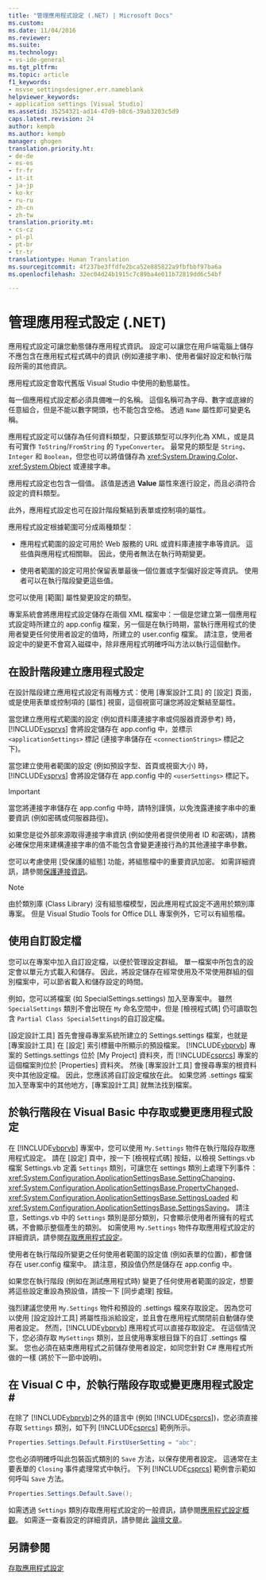 ```yaml
---
title: "管理應用程式設定 (.NET) | Microsoft Docs"
ms.custom: 
ms.date: 11/04/2016
ms.reviewer: 
ms.suite: 
ms.technology:
- vs-ide-general
ms.tgt_pltfrm: 
ms.topic: article
f1_keywords:
- msvse_settingsdesigner.err.nameblank
helpviewer_keywords:
- application settings [Visual Studio]
ms.assetid: 35254321-ad14-47d9-b8c6-39ab3203c5d9
caps.latest.revision: 24
author: kempb
ms.author: kempb
manager: ghogen
translation.priority.ht:
- de-de
- es-es
- fr-fr
- it-it
- ja-jp
- ko-kr
- ru-ru
- zh-cn
- zh-tw
translation.priority.mt:
- cs-cz
- pl-pl
- pt-br
- tr-tr
translationtype: Human Translation
ms.sourcegitcommit: 4f237be3ffdfe2bca52e885822a9fbfbbf97ba6a
ms.openlocfilehash: 32ec04d24b1915c7c89ba4e011b72819dd6c54bf

---
```

# <a name="managing-application-settings-net"></a>管理應用程式設定 (.NET)
應用程式設定可讓您動態儲存應用程式資訊。 設定可以讓您在用戶端電腦上儲存不應包含在應用程式程式碼中的資訊 (例如連接字串)、使用者偏好設定和執行階段所需的其他資訊。  
  
 應用程式設定會取代舊版 Visual Studio 中使用的動態屬性。  
  
 每一個應用程式設定都必須具備唯一的名稱。 這個名稱可為字母、數字或底線的任意組合，但是不能以數字開頭，也不能包含空格。 透過 `Name` 屬性即可變更名稱。  
  
 應用程式設定可以儲存為任何資料類型，只要該類型可以序列化為 XML，或是具有可實作 `ToString`/`FromString` 的 `TypeConverter`。 最常見的類型是 `String`、`Integer` 和 `Boolean`，但您也可以將值儲存為 <xref:System.Drawing.Color>、<xref:System.Object> 或連接字串。  
  
 應用程式設定也包含一個值。 該值是透過 **Value** 屬性來進行設定，而且必須符合設定的資料類型。  
  
 此外，應用程式設定也可在設計階段繫結到表單或控制項的屬性。  
  
 應用程式設定根據範圍可分成兩種類型：  
  
-   應用程式範圍的設定可用於 Web 服務的 URL 或資料庫連接字串等資訊。 這些值與應用程式相關聯。 因此，使用者無法在執行時期變更。  
  
-   使用者範圍的設定可用於保留表單最後一個位置或字型偏好設定等資訊。 使用者可以在執行階段變更這些值。  
  
 您可以使用 [範圍]  屬性變更設定的類型。  
  
 專案系統會將應用程式設定儲存在兩個 XML 檔案中：一個是您建立第一個應用程式設定時所建立的 app.config 檔案，另一個是在執行時期，當執行應用程式的使用者變更任何使用者設定的值時，所建立的 user.config 檔案。 請注意，使用者設定中的變更不會寫入磁碟中，除非應用程式明確呼叫方法以執行這個動作。  
  
## <a name="creating-application-settings-at-design-time"></a>在設計階段建立應用程式設定  
 在設計階段建立應用程式設定有兩種方式：使用 [專案設計工具]  的 [設定] 頁面，或是使用表單或控制項的 [屬性]  視窗，這個視窗可讓您將設定繫結至屬性。  
  
 當您建立應用程式範圍的設定 (例如資料庫連接字串或伺服器資源參考) 時，[!INCLUDE[vsprvs](../code-quality/includes/vsprvs_md.md)] 會將設定儲存在 app.config 中，並標示 `<applicationSettings>` 標記 (連接字串儲存在 `<connectionStrings>` 標記之下)。  
  
 當您建立使用者範圍的設定 (例如預設字型、首頁或視窗大小) 時，[!INCLUDE[vsprvs](../code-quality/includes/vsprvs_md.md)] 會將設定儲存在 app.config 中的 `<userSettings>` 標記下。  
  
> [!IMPORTANT]
>  當您將連接字串儲存在 app.config 中時，請特別謹慎，以免洩露連接字串中的重要資訊 (例如密碼或伺服器路徑)。  
>   
>  如果您是從外部來源取得連接字串資訊 (例如使用者提供使用者 ID 和密碼)，請務必確保您用來建構連接字串的值不能包含會變更連接行為的其他連接字串參數。  
>   
>  您可以考慮使用 [受保護的組態] 功能，將組態檔中的重要資訊加密。 如需詳細資訊，請參閱[保護連接資訊](http://msdn.microsoft.com/Library/1471f580-bcd4-4046-bdaf-d2541ecda2f4)。  
  
> [!NOTE]
>  由於類別庫 (Class Library) 沒有組態檔模型，因此應用程式設定不適用於類別庫專案。 但是 Visual Studio Tools for Office DLL 專案例外，它可以有組態檔。  
  
## <a name="using-customized-settings-files"></a>使用自訂設定檔  
 您可以在專案中加入自訂設定檔，以便於管理設定群組。 單一檔案中所包含的設定會以單元方式載入和儲存。 因此，將設定儲存在經常使用及不常使用群組的個別檔案中，可以節省載入和儲存設定的時間。  
  
 例如，您可以將檔案 (如 SpecialSettings.settings) 加入至專案中。 雖然 `SpecialSettings` 類別不會出現在 `My` 命名空間中，但是 [檢視程式碼]  仍可讀取包含 `Partial Class SpecialSettings`的自訂設定檔。  
  
 [設定設計工具] 首先會搜尋專案系統所建立的 Settings.settings 檔案，也就是 [專案設計工具] 在 [設定]  索引標籤中所顯示的預設檔案。 [!INCLUDE[vbprvb](../code-quality/includes/vbprvb_md.md)] 專案的 Settings.settings 位於 [My Project] 資料夾，而 [!INCLUDE[csprcs](../data-tools/includes/csprcs_md.md)] 專案的這個檔案則位於 [Properties] 資料夾。 然後 [專案設計工具] 會搜尋專案的根資料夾中其他設定檔。 因此，您應該將自訂設定檔放在此。 如果您將 .settings 檔案加入至專案中的其他地方，[專案設計工具] 就無法找到檔案。  
  
## <a name="accessing-or-changing-application-settings-at-run-time-in-visual-basic"></a>於執行階段在 Visual Basic 中存取或變更應用程式設定  
 在 [!INCLUDE[vbprvb](../code-quality/includes/vbprvb_md.md)] 專案中，您可以使用 `My.Settings` 物件在執行階段存取應用程式設定。 請在 [設定]  頁中，按一下 [檢視程式碼]  按鈕，以檢視 Settings.vb 檔案 Settings.vb 定義 `Settings` 類別，可讓您在 settings 類別上處理下列事件：<xref:System.Configuration.ApplicationSettingsBase.SettingChanging>、<xref:System.Configuration.ApplicationSettingsBase.PropertyChanged>、<xref:System.Configuration.ApplicationSettingsBase.SettingsLoaded> 和 <xref:System.Configuration.ApplicationSettingsBase.SettingsSaving>。 請注意，Settings.vb 中的 `Settings` 類別是部分類別，只會顯示使用者所擁有的程式碼，不會顯示整個產生的類別。 如需使用 `My.Settings` 物件存取應用程式設定的詳細資訊，請參閱[存取應用程式設定](/dotnet/visual-basic/developing-apps/programming/app-settings/accessing-application-settings)。  
  
 使用者在執行階段所變更之任何使用者範圍的設定值 (例如表單的位置)，都會儲存在 user.config 檔案中。 請注意，預設值仍然是儲存在 app.config 中。  
  
 如果您在執行階段 (例如在測試應用程式時) 變更了任何使用者範圍的設定，想要將這些設定重設為預設值，請按一下 [同步處理]  按鈕。  
  
 強烈建議您使用 `My.Settings` 物件和預設的 .settings 檔來存取設定。 因為您可以使用 [設定設計工具] 將屬性指派給設定，並且會在應用程式關閉前自動儲存使用者設定。 然而，[!INCLUDE[vbprvb](../code-quality/includes/vbprvb_md.md)] 應用程式可以直接存取設定。 在這個情況下，您必須存取 `MySettings` 類別，並且使用專案根目錄下的自訂 .settings 檔案。 您也必須在結束應用程式之前儲存使用者設定，如同您針對 C# 應用程式所做的一樣 (將於下一節中說明)。  
  
## <a name="accessing-or-changing-application-settings-at-run-time-in-visual-c"></a>在 Visual C 中，於執行階段存取或變更應用程式設定# #
 在除了 [!INCLUDE[vbprvb](../code-quality/includes/vbprvb_md.md)]之外的語言中 (例如 [!INCLUDE[csprcs](../data-tools/includes/csprcs_md.md)])，您必須直接存取 `Settings` 類別，如下列 [!INCLUDE[csprcs](../data-tools/includes/csprcs_md.md)] 範例所示。  
  
```c#  
Properties.Settings.Default.FirstUserSetting = "abc";  
```  
  
 您也必須明確呼叫此包裝函式類別的 `Save` 方法，以保存使用者設定。 這通常在主要表單的 `Closing` 事件處理常式中執行。 下列 [!INCLUDE[csprcs](../data-tools/includes/csprcs_md.md)] 範例會示範如何呼叫 `Save` 方法。  
  
```c#  
Properties.Settings.Default.Save();  
```  
  
 如需透過 `Settings` 類別存取應用程式設定的一般資訊，請參閱[應用程式設定概觀](http://msdn.microsoft.com/Library/0dd8bca5-a6bf-4ac4-8eec-5725d08b38dc)。 如需逐一查看設定的詳細資訊，請參閱此 [論壇文章](http://social.msdn.microsoft.com/Forums/vstudio/40fbb470-f1e8-4a02-a4a0-9f62b54d0fc4/is-this-possible-propertiessettingsdefault?forum=csharpgeneral)。  
  
## <a name="see-also"></a>另請參閱  
 [存取應用程式設定](/dotnet/visual-basic/developing-apps/programming/app-settings/accessing-application-settings)



<!--HONumber=Feb17_HO4-->


